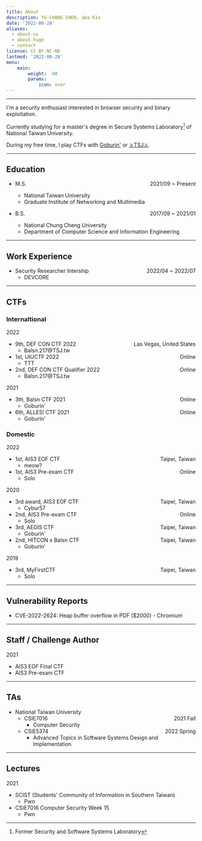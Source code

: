 ```yaml
---
title: About
description: YU-CHANG CHEN, aka K1a
date: '2022-06-28'
aliases:
  - about-us
  - about-hugo
  - contact
license: CC BY-NC-ND
lastmod: '2022-06-28'
menu:
    main: 
        weight: -90
        params:
            icon: user
---
```


---

I'm a security enthusiast interested in browser security and binary exploitation.

Currently studying for a master's degree in Secure Systems Laboratory[^1] of National Taiwan University.

During my free time, I play CTFs with [Goburin'](https://ctftime.org/team/111613) or [⚔️TSJ⚔️](https://ctftime.org/team/150366).

---

## Education
- M.S. <span style='float: right;'>2021/09 ~ Present</span>
  - National Taiwan University
  - Graduate Institute of Networking and Multimedia

- B.S. <span style='float: right;'>2017/09 ~ 2021/01</span>
  - National Chung Cheng University
  - Department of Computer Science and Information Engineering

---

## Work Experience

- Security Researcher Intership <span style='float: right;'>2022/04 ~ 2022/07</span>
  - DEVCORE

--- 
## CTFs
### Internaltional
2022
- 9th, DEF CON CTF 2022  <span style='float: right;'>Las Vegas, United States</span>
  - Balsn.217@TSJ&#46;tw
- 1st, UIUCTF 2022 <span style='float: right;'>Online</span>
  - TTT
- 2nd, DEF CON CTF Qualifier 2022 <span style='float: right;'>Online</span>
  - Balsn.217@TSJ&#46;tw

2021
- 3th, Balsn CTF 2021 <span style='float: right;'>Online</span>
  - Goburin'
- 6th, ALLES! CTF 2021 <span style='float: right;'>Online</span>
  - Goburin'

### Domestic
2022 
- 1st, AIS3 EOF CTF <span style='float: right;'>Taipei, Taiwan</span>
  - meow?
- 1st, AIS3 Pre-exam CTF <span style='float: right;'>Online</span>
  - Solo

2020
- 3rd award, AIS3 EOF CTF <span style='float: right;'>Taipei, Taiwan</span>
  - Cybur57
- 2nd, AIS3 Pre-exam CTF  <span style='float: right;'>Online</span>
  - Solo
- 3rd, AEGIS CTF <span style='float: right;'>Taipei, Taiwan</span>
  - Goburin'
- 2nd, HITCON x Balsn CTF <span style='float: right;'>Taipei, Taiwan</span>
  - Goburin'

2019 
- 3rd, MyFirstCTF <span style='float: right;'>Taipei, Taiwan</span>
  - Solo

---

## Vulnerability Reports
- CVE-2022-2624: Heap buffer overflow in PDF ($2000) - Chromium

---

## Staff / Challenge Author
2021
- AIS3 EOF Final CTF
- AIS3 Pre-exam CTF

---

## TAs
- National Taiwan University
  - CSIE7016 <span style='float: right;'>2021 Fall</span> 
    - Computer Security 
  - CSIE5374 <span style='float: right;'>2022 Spring</span>
    - Advanced Topics in Software Systems Design and Implementation

---

## Lectures
2021
- SCIST (Students' Community of Information in Southern Taiwan)
  - Pwn
- CSIE7016 Computer Security Week 15
  - Pwn 


[^1]: Former Security and Software Systems Laboratory